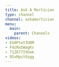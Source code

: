 ```yaml
---
title: Ask A Mortician
type: channel
channel: askamortician
menu:
  main:
    parent: Channels
videos:
- EG0PtwYJU0M
- F4zRwIWagKs
- 71Z677IXUak
- O5xMpsYdzgg
---
```

